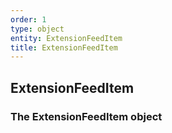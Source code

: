 ```yaml
---
order: 1
type: object
entity: ExtensionFeedItem
title: ExtensionFeedItem
---
```


## ExtensionFeedItem

### The ExtensionFeedItem object
